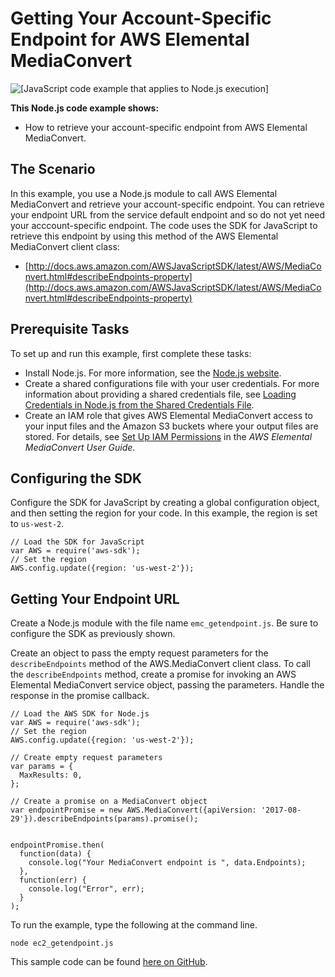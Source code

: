 # Getting Your Account\-Specific Endpoint for AWS Elemental MediaConvert<a name="emc-examples-getendpoint"></a>

![\[JavaScript code example that applies to Node.js execution\]](http://docs.aws.amazon.com/sdk-for-javascript/v2/developer-guide/images/nodeicon.png)

**This Node\.js code example shows:**
+ How to retrieve your account\-specific endpoint from AWS Elemental MediaConvert\.

## The Scenario<a name="emc-example-getendpoint-scenario"></a>

In this example, you use a Node\.js module to call AWS Elemental MediaConvert and retrieve your account\-specific endpoint\. You can retrieve your endpoint URL from the service default endpoint and so do not yet need your acccount\-specific endpoint\. The code uses the SDK for JavaScript to retrieve this endpoint by using this method of the AWS Elemental MediaConvert client class:
+ [http://docs.aws.amazon.com/AWSJavaScriptSDK/latest/AWS/MediaConvert.html#describeEndpoints-property](http://docs.aws.amazon.com/AWSJavaScriptSDK/latest/AWS/MediaConvert.html#describeEndpoints-property)

## Prerequisite Tasks<a name="emc-example-getendpoint-prerequisites"></a>

To set up and run this example, first complete these tasks:
+ Install Node\.js\. For more information, see the [Node\.js website](https://nodejs.org)\.
+ Create a shared configurations file with your user credentials\. For more information about providing a shared credentials file, see [Loading Credentials in Node\.js from the Shared Credentials File](loading-node-credentials-shared.md)\.
+ Create an IAM role that gives AWS Elemental MediaConvert access to your input files and the Amazon S3 buckets where your output files are stored\. For details, see [Set Up IAM Permissions](https://docs.aws.amazon.com/mediaconvert/latest/ug/iam-role.html) in the *AWS Elemental MediaConvert User Guide*\.

## Configuring the SDK<a name="emc-example-getendpoint-configure-sdk"></a>

Configure the SDK for JavaScript by creating a global configuration object, and then setting the region for your code\. In this example, the region is set to `us-west-2`\. 

```
// Load the SDK for JavaScript
var AWS = require('aws-sdk');
// Set the region 
AWS.config.update({region: 'us-west-2'});
```

## Getting Your Endpoint URL<a name="emc-example-getendpoint-url"></a>

Create a Node\.js module with the file name `emc_getendpoint.js`\. Be sure to configure the SDK as previously shown\.

Create an object to pass the empty request parameters for the `describeEndpoints` method of the AWS\.MediaConvert client class\. To call the `describeEndpoints` method, create a promise for invoking an AWS Elemental MediaConvert service object, passing the parameters\. Handle the response in the promise callback\. 

```
// Load the AWS SDK for Node.js
var AWS = require('aws-sdk');
// Set the region 
AWS.config.update({region: 'us-west-2'});

// Create empty request parameters
var params = {
  MaxResults: 0,
};

// Create a promise on a MediaConvert object
var endpointPromise = new AWS.MediaConvert({apiVersion: '2017-08-29'}).describeEndpoints(params).promise();


endpointPromise.then(
  function(data) {
    console.log("Your MediaConvert endpoint is ", data.Endpoints);
  },
  function(err) {
    console.log("Error", err);
  }
);
```

To run the example, type the following at the command line\.

```
node ec2_getendpoint.js
```

This sample code can be found [here on GitHub](https://github.com/awsdocs/aws-doc-sdk-examples/blob/master/javascript/example_code/mediaconvert/emc_getendpoint.js)\.